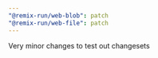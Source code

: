 ```yaml
---
"@remix-run/web-blob": patch
"@remix-run/web-file": patch
---
```


Very minor changes to test out changesets
